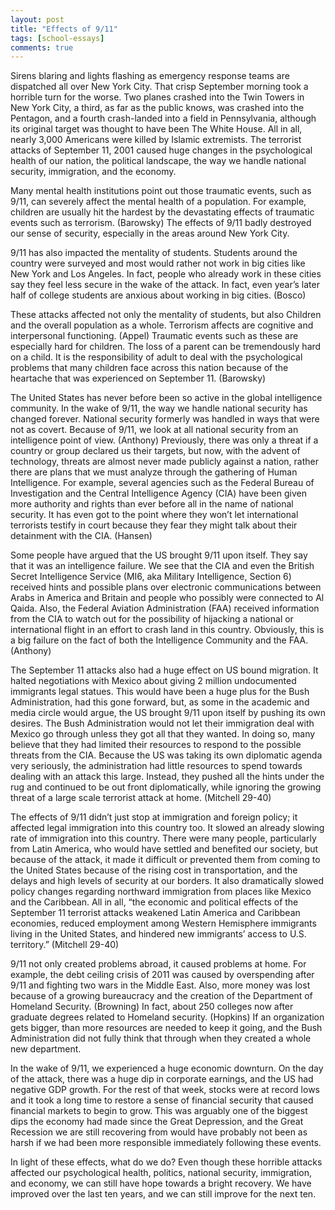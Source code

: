 ```yaml
---
layout: post
title: "Effects of 9/11"
tags: [school-essays]
comments: true
---
```


Sirens blaring and lights flashing as emergency response teams are dispatched all over New York City. That crisp September morning took a horrible turn for the worse. Two planes crashed into the Twin Towers in New York City, a third, as far as the public knows, was crashed into the Pentagon, and a fourth crash-landed into a field in Pennsylvania, although its original target was thought to have been The White House. All in all, nearly 3,000 Americans were killed by Islamic extremists. The terrorist attacks of September 11, 2001 caused huge changes in the psychological health of our nation, the political landscape, the way we handle national security, immigration, and the economy. 

Many mental health institutions point out those traumatic events, such as 9/11, can severely affect the mental health of a population. For example, children are usually hit the hardest by the devastating effects of traumatic events such as terrorism. (Barowsky) The effects of 9/11 badly destroyed our sense of security, especially in the areas around New York City. 

9/11 has also impacted the mentality of students. Students around the country were surveyed and most would rather not work in big cities like New York and Los Angeles. In fact, people who already work in these cities say they feel less secure in the wake of the attack. In fact, even year’s later half of college students are anxious about working in big cities. (Bosco)

These attacks affected not only the mentality of students, but also Children and the overall population as a whole. Terrorism affects are cognitive and interpersonal functioning. (Appel) Traumatic events such as these are especially hard for children. The loss of a parent can be tremendously hard on a child. It is the responsibility of adult to deal with the psychological problems that many children face across this nation because of the heartache that was experienced on September 11.  (Barowsky) 

The United States has never before been so active in the global intelligence community. In the wake of 9/11, the way we handle national security has changed forever. National security formerly was handled in ways that were not as covert.  Because of 9/11, we look at all national security from an intelligence point of view. (Anthony) Previously, there was only a threat if a country or group declared us their targets, but now, with the advent of technology, threats are almost never made publicly against a nation, rather there are plans that we must analyze through the gathering of Human Intelligence.  For example, several agencies such as the Federal Bureau of Investigation and the Central Intelligence Agency (CIA) have been given more authority and rights than ever before all in the name of national security. It has even got to the point where they won’t let international terrorists testify in court because they fear they might talk about their detainment with the CIA. (Hansen)

Some people have argued that the US brought 9/11 upon itself. They say that it was an intelligence failure. We see that the CIA and even the British Secret Intelligence Service (MI6, aka Military Intelligence, Section 6) received hints and possible plans over electronic communications between Arabs in America and Britain and people who possibly were connected to Al Qaida. Also, the Federal Aviation Administration (FAA) received information from the CIA to watch out for the possibility of hijacking a national or international flight in an effort to crash land in this country. Obviously, this is a big failure on the fact of both the Intelligence Community and the FAA. (Anthony)

The September 11 attacks also had a huge effect on US bound migration. It halted negotiations with Mexico about giving 2 million undocumented immigrants legal statues. This would have been a huge plus for the Bush Administration, had this gone forward, but, as some in the academic and media circle would argue, the US brought 9/11 upon itself by pushing its own desires. The Bush Administration would not let their immigration deal with Mexico go through unless they got all that they wanted.  In doing so, many believe that they had limited their resources to respond to the possible threats from the CIA. Because the US was taking its own diplomatic agenda very seriously, the administration had little resources to spend towards dealing with an attack this large. Instead, they pushed all the hints under the rug and continued to be out front diplomatically, while ignoring the growing threat of a large scale terrorist attack at home. (Mitchell 29-40)

The effects of 9/11 didn’t just stop at immigration and foreign policy; it affected legal immigration into this country too. It slowed an already slowing rate of immigration into this country. There were many people, particularly from Latin America, who would have settled and benefited our society, but because of the attack, it made it difficult or prevented them from coming to the United States because of the rising cost in transportation, and the delays and high levels of security at our borders. It also dramatically slowed policy changes regarding northward immigration from places like Mexico and the Caribbean. All in all, “the economic and political effects of the September 11 terrorist attacks weakened Latin America and Caribbean economies, reduced employment among Western Hemisphere immigrants living in the United States, and hindered new immigrants’ access to U.S. territory.” (Mitchell 29-40) 

9/11 not only created problems abroad, it caused problems at home. For example, the debt ceiling crisis of 2011 was caused by overspending after 9/11 and fighting two wars in the Middle East. Also, more money was lost because of a growing bureaucracy and the creation of the Department of Homeland Security. (Browning) In fact, about 250 colleges now after graduate degrees related to Homeland security. (Hopkins) If an organization gets bigger, than more resources are needed to keep it going, and the Bush Administration did not fully think that through when they created a whole new department. 

In the wake of 9/11, we experienced a huge economic downturn. On the day of the attack, there was a huge dip in corporate earnings, and the US had negative GDP growth. For the rest of that week, stocks were at record lows and it took a long time to restore a sense of financial security that caused financial markets to begin to grow. This was arguably one of the biggest dips the economy had made since the Great Depression, and the Great Recession we are still recovering from would have probably not been as harsh if we had been more responsible immediately following these events. 

In light of these effects, what do we do? Even though these horrible attacks affected our psychological health, politics, national security, immigration, and economy, we can still have hope towards a bright recovery. We have improved over the last ten years, and we can still improve for the next ten. 
